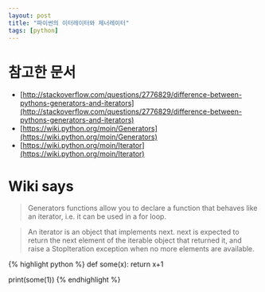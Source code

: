 ```yaml
---
layout: post
title: "파이썬의 이터레이터와 제너레이터"
tags: [python]
---
```


# 참고한 문서
* [http://stackoverflow.com/questions/2776829/difference-between-pythons-generators-and-iterators](http://stackoverflow.com/questions/2776829/difference-between-pythons-generators-and-iterators)
* [https://wiki.python.org/moin/Generators](https://wiki.python.org/moin/Generators)
* [https://wiki.python.org/moin/Iterator](https://wiki.python.org/moin/Iterator)

# Wiki says
> Generators functions allow you to declare a function that behaves like an iterator, i.e. it can be used in a for loop.

> An iterator is an object that implements next. next is expected to return the next element of the iterable object that returned it, and raise a StopIteration exception when no more elements are available.


{% highlight python %}
def some(x):
  return x+1

print(some(1))
{% endhighlight %}
